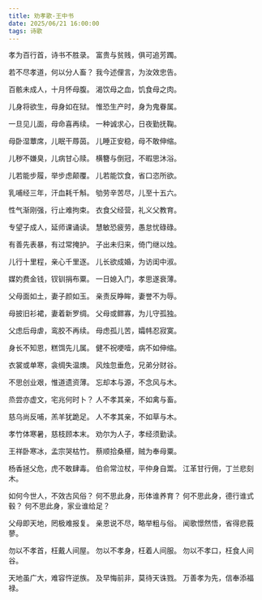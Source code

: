 ```yaml
---
title: 劝孝歌-王中书
date: 2025/06/21 16:00:00
tags: 诗歌
---
```


孝为百行首，诗书不胜录。
富贵与贫贱，俱可追芳躅。

若不尽孝道，何以分人畜？
我今述俚言，为汝效忠告。

百骸未成人，十月怀母腹。
渴饮母之血，饥食母之肉。

儿身将欲生，母身如在狱。
惟恐生产时，身为鬼眷属。

一旦见儿面，母命喜再续。
一种诚求心，日夜勤抚鞠。

母卧湿蕈席，儿眠干蓐茵。
儿睡正安稳，母不敢伸缩。

儿秽不嫌臭，儿病甘心赎。
横簪与倒冠，不暇思沐浴。

儿若能步履，举步虑颠覆。
儿若能饮食，省口恣所欲。

乳哺经三年，汗血耗千斛。
劬劳辛苦尽，儿至十五六。

性气渐刚强，行止难拘束。
衣食父经营，礼义父教育。

专望子成人，延师课诵读。
慧敏恐疲劳，愚怠忧碌碌。

有善先表暴，有过常掩护。
子出未归来，倚门继以烛。

儿行十里程，亲心千里逐。
儿长欲成婚，为访闺中淑。

媒妁费金钱，钗钏捐布粟。
一日媳入门，孝思遂衰薄。

父母面如土，妻子颜如玉。
亲责反睁眸，妻誉不为辱。

母披旧衫裙，妻着新罗绸。
父母或鳏寡，为儿守孤独。

父虑后母虐，鸾胶不再续。
母虑孤儿苦，孀帏忍寂寞。

身长不知恩，糕饵先儿属。
健不祝哽噎，病不如伸缩。

衣裳或单寒，衾绸失温燠。
风烛忽垂危，兄弟分财谷。

不思创业艰，惟道遗资薄。
忘却本与源，不念风与木。

烝尝亦虚文，宅兆何时卜？
人不孝其亲，不如禽与畜。

慈乌尚反哺，羔羊犹跪足。
人不孝其亲，不如草与木。

孝竹体寒暑，慈枝顾本末。
劝尔为人子，孝经须勤读。

王祥卧寒冰，孟宗哭枯竹。
蔡顺拾桑椹，贼为奉母粟。

杨香拯父危，虎不敢肆毒。
伯俞常泣杖，平仲身自鬻。
江革甘行佣，丁兰悲刻木。

如何今世人，不效古风俗？
何不思此身，形体谁养育？
何不思此身，德行谁式毂？
何不思此身，家业谁给足？

父母即天地，罔极难报复。
亲恩说不尽，略举粗与俗。
闻歌憬然悟，省得悲莪蓼。

勿以不孝首，枉戴人间屋。
勿以不孝身，枉着人间服。
勿以不孝口，枉食人间谷。

天地虽广大，难容忤逆族。
及早悔前非，莫待天诛戮。
万善孝为先，信奉添福禄。
